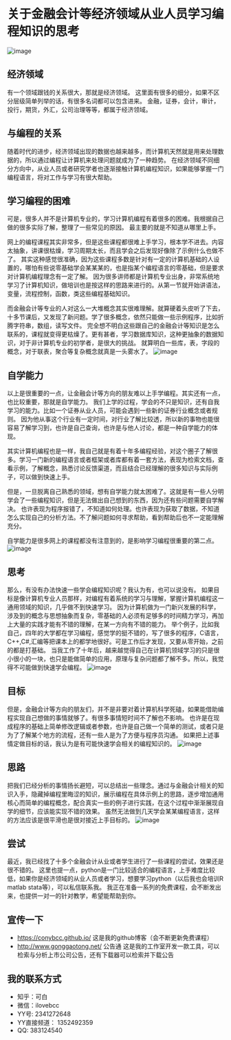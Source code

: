 # 关于金融会计等经济领域从业人员学习编程知识的思考

![image](images/title.jpg)

## 经济领域
有一个领域跟钱的关系很大，那就是经济领域。
这里面有很多的细分，如果不区分层级简单列举的话，有很多名词都可以包含进来。
金融，证券，会计，审计，投行，期货，外汇，公司治理等等，都属于经济领域。

## 与编程的关系
随着时代的进步，经济领域出现的数据也越来越多，而计算机天然就是用来处理数据的，所以通过编程让计算机来处理问题就成为了一种趋势。
在经济领域不同细分方向中，从业人员或者研究学者也逐渐接触计算机编程知识，如果能够掌握一门编程语言，将对工作与学习有很大帮助。

## 学习编程的困难
可是，很多人并不是计算机专业的，学习计算机编程有着很多的困难。我根据自己做的很多实际了解，整理了一些常见的原因。
最主要的就是不知道从哪里上手。

网上的编程课程其实非常多，但是这些课程都很难上手学习，根本学不进去。内容太抽象，讲课很枯燥，学习周期太长，而且学会之后发现好像除了示例什么也做不了。
其实这种感觉很准确，因为这些课程多数是针对有一定的计算机基础的人设置的，哪怕有些说零基础学会某某某的，也是指某个编程语言的零基础，但是要求对计算机编程理念有一定了解。
因为很多讲师都是计算机专业出身，非常系统地学习了计算机知识，做培训也是按这样的思路来进行的。从第一节就开始讲语法，变量，流程控制，函数，类这些编程基础知识。

而金融会计等专业的人对这么一大堆概念其实很难理解。就算硬着头皮听了下去，十多节课后，又发现了新问题。学了很多概念，依然只能做一些示例程序，比如折腾字符串，数组，读写文件。
完全想不明白这些跟自己的金融会计等知识是怎么联系的，课程就变得更枯燥了。更有甚者，学习数据库知识，这种更抽象的数据知识，对于非计算机专业的初学者，是很大的挑战。
就算明白一些库，表，字段的概念，对于联表，聚合等复杂概念就真是一头雾水了。
![image](images/hard.jpeg)

## 自学能力
以上是很重要的一点，让金融会计等方向的朋友难以上手学编程。其实还有一点，也比较重要，那就是自学能力。
我们上学的过程，学会的不只是知识，还有自我学习的能力。比如一个证券从业人员，可能会遇到一些新的证券行业概念或者规则。
因为他从事这个行业有一定时间，对行业了解比较透，所以新的事物也能很容易了解学习到，也许是自己查询，也许是与他人讨论，都是一种自学能力的体现。

其实计算机编程也是一样，我自己就是有着十年多编程经验，对这个圈子了解很多。学习一门新的编程语言或者框架或者库都有着一套方法，表现为检索文档，查看示例，了解概念，熟悉讨论反馈渠道，而且结合已经理解的很多知识与实际例子，可以做到快速上手。

但是，一旦脱离自己熟悉的领域，想有自学能力就太困难了。这就是有一些人分明学会了一些编程知识，但是无法做出自己想到的东西，因为还有些问题需要自学解决。
也许表现为程序报错了，不知道如何处理。也许表现为获取了数据，不知道怎么实现自己的分析方法。不了解问题如何寻求帮助，看到帮助后也不一定能理解充分。

自学能力是很多网上的课程都没有注意到的，是影响学习编程很重要的第二点。
![image](images/self_learn.jpeg)

## 思考
那么，有没有办法快速一些学会编程知识呢？我认为有，也可以说没有。
如果目标是像计算机专业人员那样，对编程有着系统的学习与理解，掌握计算机编程这一通用领域的知识，几乎做不到快速学习。
因为计算机做为一门新兴发展的科学，涉及到的概念与思想抽象而复杂，零基础的人必须有足够多的时间精力学习，再加上大量的实践才能有不错的理解，在某一方向有不错的能力。
举个例子，比如我自己，四年的大学都在学习编程，感觉学的挺不错的，写了很多的程序，C语言，C++,C#,汇编等把课本上的都学地很好。可是工作后才发现，又要从零开始，之前的都是打基础。
当我工作了十年后，越来越觉得自己在计算机领域学习的只是很小很小的一块，也只是能做简单的应用，原理与复杂问题都了解不多。所以，我觉得不可能做到快速学会编程。
![image](images/language.jpg)

## 目标
但是，金融会计等方向的朋友们，并不是非要对着计算机科学死磕，如果能借助编程实现自己想做的事情就够了。有很多事情短时间不了解也不影响。
也许是在现成程序的基础上简单修改逻辑或者参数，也许是自己做一个简单的测试，或者只是为了了解某个地方的流程，还有一些人是为了方便与程序员沟通。
如果把上述事情定做目标的话，我认为是有可能快速学会相关的编程知识的。
![image](images/target.jpg)

## 思路
把我们已经分析的事情扬长避短，可以总结出一些理念。通过与金融会计相关的知识入手，隐藏掉编程里晦涩的知识，展示编程在具体示例上的思路，逐步增加通用核心而简单的编程概念，配合真实一些的例子进行实践，在这个过程中渐渐展现自学的细节，应该能实现不错的效果。
虽然无法做到几天学会某某编程语言，这样的方法应该是很平滑也是很对接近上手目标的。
![image](images/easy_way.jpg)

## 尝试
最近，我已经找了十多个金融会计从业或者学生进行了一些课程的尝试，效果还是很不错的。
这里也提一点，python是一门比较适合的编程语言，上手难度比较低，如果你是经济领域的从业人员或者学习，想要学习python（以后我也会培训R matlab stata等），可以私信联系我。
我正在准备一系列的免费课程，会不断发出来，也提供一对一的针对教学，希望能帮助到你。

## 宣传一下
- https://conybcc.github.io/ 这是我的github博客（会不断更新免费课程）
- http://www.gonggaotong.net/ 公告通 这是我的工作室开发一款工具，可以检索与分析上市公司公告，还有下载器可以检索并下载公告

## 我的联系方式
- 知乎：可白
- 微信：ilovebcc
- YY号: 2341272648
- YY直接频道： 1352492359
- QQ: 383124540



